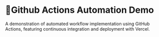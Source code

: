 # 🚀Github Actions Automation Demo
A demonstration of automated workflow implementation using GitHub Actions, featuring continuous integration and deployment with Vercel.

